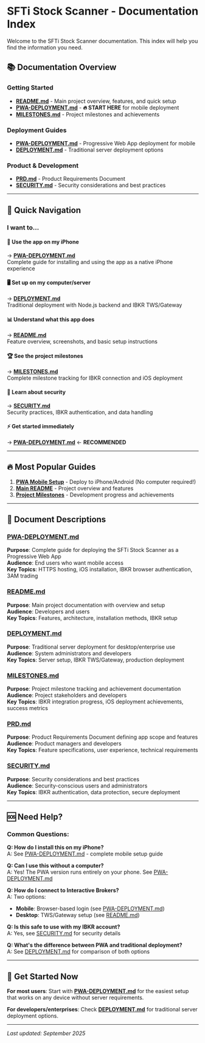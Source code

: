 # SFTi Stock Scanner - Documentation Index

Welcome to the SFTi Stock Scanner documentation. This index will help you find the information you need.

## 📚 **Documentation Overview**

### **Getting Started**
- **[README.md](../README.md)** - Main project overview, features, and quick setup
- **[PWA-DEPLOYMENT.md](PWA-DEPLOYMENT.md)** - **🔥 START HERE** for mobile deployment 
- **[MILESTONES.md](MILESTONES.md)** - Project milestones and achievements

### **Deployment Guides**
- **[PWA-DEPLOYMENT.md](PWA-DEPLOYMENT.md)** - Progressive Web App deployment for mobile
- **[DEPLOYMENT.md](DEPLOYMENT.md)** - Traditional server deployment options

### **Product & Development**
- **[PRD.md](PRD.md)** - Product Requirements Document
- **[SECURITY.md](SECURITY.md)** - Security considerations and best practices

---

## 🎯 **Quick Navigation**

### **I want to...**

#### **📱 Use the app on my iPhone**
→ **[PWA-DEPLOYMENT.md](PWA-DEPLOYMENT.md)**  
Complete guide for installing and using the app as a native iPhone experience

#### **🖥️ Set up on my computer/server**
→ **[DEPLOYMENT.md](DEPLOYMENT.md)**  
Traditional deployment with Node.js backend and IBKR TWS/Gateway

#### **📊 Understand what this app does**
→ **[README.md](../README.md)**  
Feature overview, screenshots, and basic setup instructions

#### **🏆 See the project milestones**
→ **[MILESTONES.md](MILESTONES.md)**  
Complete milestone tracking for IBKR connection and iOS deployment

#### **🔐 Learn about security**
→ **[SECURITY.md](SECURITY.md)**  
Security practices, IBKR authentication, and data handling

#### **⚡ Get started immediately**
→ **[PWA-DEPLOYMENT.md](PWA-DEPLOYMENT.md)** ← **RECOMMENDED**

---

## 🔥 **Most Popular Guides**

1. **[PWA Mobile Setup](PWA-DEPLOYMENT.md)** - Deploy to iPhone/Android (No computer required!)
2. **[Main README](../README.md)** - Project overview and features
3. **[Project Milestones](MILESTONES.md)** - Development progress and achievements

---

## 📖 **Document Descriptions**

### **[PWA-DEPLOYMENT.md](PWA-DEPLOYMENT.md)**
**Purpose**: Complete guide for deploying the SFTi Stock Scanner as a Progressive Web App  
**Audience**: End users who want mobile access  
**Key Topics**: HTTPS hosting, iOS installation, IBKR browser authentication, 3AM trading

### **[README.md](../README.md)**
**Purpose**: Main project documentation with overview and setup  
**Audience**: Developers and users  
**Key Topics**: Features, architecture, installation methods, IBKR setup

### **[DEPLOYMENT.md](DEPLOYMENT.md)**
**Purpose**: Traditional server deployment for desktop/enterprise use  
**Audience**: System administrators and developers  
**Key Topics**: Server setup, IBKR TWS/Gateway, production deployment

### **[MILESTONES.md](MILESTONES.md)**
**Purpose**: Project milestone tracking and achievement documentation  
**Audience**: Project stakeholders and developers  
**Key Topics**: IBKR integration progress, iOS deployment achievements, success metrics

### **[PRD.md](PRD.md)**
**Purpose**: Product Requirements Document defining app scope and features  
**Audience**: Product managers and developers  
**Key Topics**: Feature specifications, user experience, technical requirements

### **[SECURITY.md](SECURITY.md)**
**Purpose**: Security considerations and best practices  
**Audience**: Security-conscious users and administrators  
**Key Topics**: IBKR authentication, data protection, secure deployment

---

## 🆘 **Need Help?**

### **Common Questions:**

**Q: How do I install this on my iPhone?**  
A: See [PWA-DEPLOYMENT.md](PWA-DEPLOYMENT.md) - complete mobile setup guide

**Q: Can I use this without a computer?**  
A: Yes! The PWA version runs entirely on your phone. See [PWA-DEPLOYMENT.md](PWA-DEPLOYMENT.md)

**Q: How do I connect to Interactive Brokers?**  
A: Two options:
- **Mobile**: Browser-based login (see [PWA-DEPLOYMENT.md](PWA-DEPLOYMENT.md))
- **Desktop**: TWS/Gateway setup (see [README.md](../README.md#ibkr-setup))

**Q: Is this safe to use with my IBKR account?**  
A: Yes, see [SECURITY.md](SECURITY.md) for security details

**Q: What's the difference between PWA and traditional deployment?**  
A: See [DEPLOYMENT.md](DEPLOYMENT.md) for comparison of both options

---

## 🚀 **Get Started Now**

**For most users**: Start with **[PWA-DEPLOYMENT.md](PWA-DEPLOYMENT.md)** for the easiest setup that works on any device without server requirements.

**For developers/enterprises**: Check **[DEPLOYMENT.md](DEPLOYMENT.md)** for traditional server deployment options.

---

*Last updated: September 2025*
